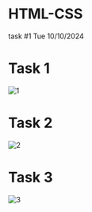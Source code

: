 # HTML-CSS
task #1 Tue 10/10/2024


# Task 1
![1](https://github.com/user-attachments/assets/4830d0d3-82a8-4b90-af9d-53a620b7c667)


# Task 2
![2](https://github.com/user-attachments/assets/aa54fc12-c7ca-4c69-8274-ec6a74bd4e2e)


# Task 3
![3](https://github.com/user-attachments/assets/c4014b1f-0fe4-4474-9d75-65532bc76e8f)

